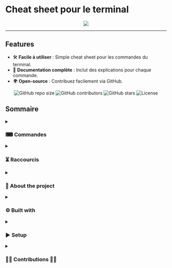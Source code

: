 # Cheat sheet pour le terminal

<p align="center"><img src="assets/img/mainImg3.png"/></p>

--- 

## Features
- 🛠️ **Facile à utiliser** : Simple cheat sheet pour les commandes du terminal.
- 📄 **Documentation complète** : Inclut des explications pour chaque commande.
- 🌍 **Open-source** : Contribuez facilement via GitHub.

<div align="center">
  <img src="https://img.shields.io/github/repo-size/Simplon-hdf/cheatsheet-terminal" alt="GitHub repo size" />
  <img src="https://img.shields.io/github/contributors/Simplon-hdf/cheatsheet-terminal" alt="GitHub contributors" />
  <img src="https://img.shields.io/github/stars/Simplon-hdf/cheatsheet-terminal?style=social" alt="GitHub stars" />
  <img src="https://img.shields.io/github/license/Simplon-hdf/cheatsheet-terminal" alt="License" />
</div>


## Sommaire

<details>
<summary><h3>⌨ Commandes</h3></summary>
<ul>
        <li><a href="/doc/commands/base-commands.md">Commandes de base</a></li>
        <li><a href="/doc/commands/file-manipulation.md">Manipulation de fichiers</a></li>
        <li><a href="/doc/commands/network-commands.md">Network-commands</a></li>
        <li><a href="/doc/commands/permissions.md">Permissions</a></li>
        <li><a href="/doc/commands/variables-environnement.md">Variables environnement</a></li>
</ul>
</details>

<details>
<summary>
<h3>⏳ Raccourcis</h3>
</summary>
<ul>
        <li><a href="/doc/hotkeys/navigation.md">Navigation</a></li>
        <li><a href="/doc/hotkeys/process-management.md">Gestion des processus</a></li>
</ul>
</details>

<details>
<summary>
<h3> 📝 About the project</h3>
</summary>
<ul>

Ce projet est une **cheat sheet interactive** pour le terminal, permettant aux utilisateurs de naviguer facilement à travers des commandes essentielles et des raccourcis pour gérer efficacement leur environnement de développement. 
Le projet a été conçu pour les développeurs CDA et autres utilisateurs de linux qui veulent une référence rapide aux commandes souvent utilisées, tout en gardant une interface simple et intuitive.

Fonctionnalités principales :
- Menu déroulant pour les différentes sections de commandes.
- Liens directs vers des documents détaillant chaque catégorie de commandes et raccourcis.
- Structure modulaire basé sur un template pour permettre l’ajout de nouvelles sections.

Ce projet est open-source et peut être modifié ou amélioré par la communauté.

</ul>
</details>

<details>
<summary>
<h3>⚙️ Built with</h3>
</summary>
<ul>
Ce projet a été construit avec les technologies suivantes :

- **Markdown** : Utilisé pour la structure des documents et des liens.
- **HTML/CSS** : Pour styliser les éléments comme les images et menus déroulants dans le README.
- **Git** : Pour la gestion des versions du projet et des branches de développement.
- **Git Flow** : Utilisé pour organiser le cycle de développement des features et des releases.
- **Lazygit** : Une interface utilisateur simplifiée en ligne de commande pour Git, qui permet de visualiser, gérer et exécuter des commandes Git de manière intuitive. Il aide à simplifier les opérations courantes de Git, comme la gestion des branches, des commits, des stashs, et la résolution de conflits, le tout via une interface visuelle interactive.

</ul>
</details>

<details>
<summary>
<h3>▶️ Setup</h3>
</summary>
<ul>
Suivez ces étapes pour configurer le projet localement :

**Cloner le dépôt** :
   #### git clone https://github.com/Simplon-hdf/cheatsheet-terminal.git
   **Accéder au depot** :
   #### cd CommandsShortcuts
   **Basculer sur develop** :
   #### git checkout develop

 **Puis go faire un pull request, nous intégrerons votre pull request dans les meilleurs délais** 📨

</ul>
</details>

<details>
<summary>
<h3>🏋️‍♂️ Contributions 🏋️‍♀️</h3>
</summary>
<ul>
Merci à toutes les personnes qui ont contribué à ce projet ! <br>
<a href="https://github.com/Simplon-Hdf/cheatsheet-terminal/graphs/contributors">
  <br>
  <img src="https://contrib.rocks/image?repo=Simplon-Hdf/cheatsheet-terminal" />
</a>

- [Boris](https://github.com/BborisB)
- [Yohan](https://github.com/YohanF1245)
- [Gabriel](https://github.com/gabrielluthun)
- [Franck](https://github.com/alf-Meodel)

</ul>
</details>
